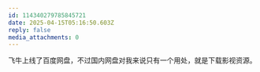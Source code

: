 ```yaml
---
id: 114340279785845721
date: 2025-04-15T05:16:50.603Z
reply: false
media_attachments: 0
---
```


飞牛上线了百度网盘，不过国内网盘对我来说只有一个用处，就是下载影视资源。

